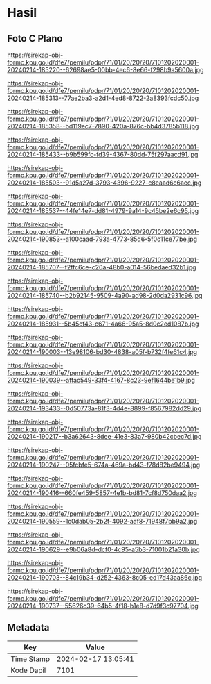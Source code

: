 # Hasil

## Foto C Plano

https://sirekap-obj-formc.kpu.go.id/dfe7/pemilu/pdpr/71/01/20/20/20/7101202020001-20240214-185220--62698ae5-00bb-4ec6-8e66-f298b9a5600a.jpg

https://sirekap-obj-formc.kpu.go.id/dfe7/pemilu/pdpr/71/01/20/20/20/7101202020001-20240214-185313--77ae2ba3-a2d1-4ed8-8722-2a8393fcdc50.jpg

https://sirekap-obj-formc.kpu.go.id/dfe7/pemilu/pdpr/71/01/20/20/20/7101202020001-20240214-185358--bd119ec7-7890-420a-876c-bb4d3785b118.jpg

https://sirekap-obj-formc.kpu.go.id/dfe7/pemilu/pdpr/71/01/20/20/20/7101202020001-20240214-185433--b9b599fc-fd39-4367-80dd-75f297aacd91.jpg

https://sirekap-obj-formc.kpu.go.id/dfe7/pemilu/pdpr/71/01/20/20/20/7101202020001-20240214-185503--91d5a27d-3793-4396-9227-c8eaad6c6acc.jpg

https://sirekap-obj-formc.kpu.go.id/dfe7/pemilu/pdpr/71/01/20/20/20/7101202020001-20240214-185537--44fe14e7-dd81-4979-9a14-9c45be2e6c95.jpg

https://sirekap-obj-formc.kpu.go.id/dfe7/pemilu/pdpr/71/01/20/20/20/7101202020001-20240214-190853--a100caad-793a-4773-85d6-5f0c11ce77be.jpg

https://sirekap-obj-formc.kpu.go.id/dfe7/pemilu/pdpr/71/01/20/20/20/7101202020001-20240214-185707--f2ffc6ce-c20a-48b0-a014-56bedaed32b1.jpg

https://sirekap-obj-formc.kpu.go.id/dfe7/pemilu/pdpr/71/01/20/20/20/7101202020001-20240214-185740--b2b92145-9509-4a90-ad98-2d0da2931c96.jpg

https://sirekap-obj-formc.kpu.go.id/dfe7/pemilu/pdpr/71/01/20/20/20/7101202020001-20240214-185931--5b45cf43-c671-4a66-95a5-8d0c2ed1087b.jpg

https://sirekap-obj-formc.kpu.go.id/dfe7/pemilu/pdpr/71/01/20/20/20/7101202020001-20240214-190003--13e98106-bd30-4838-a05f-b732f4fe61c4.jpg

https://sirekap-obj-formc.kpu.go.id/dfe7/pemilu/pdpr/71/01/20/20/20/7101202020001-20240214-190039--affac549-33f4-4167-8c23-9ef1644be1b9.jpg

https://sirekap-obj-formc.kpu.go.id/dfe7/pemilu/pdpr/71/01/20/20/20/7101202020001-20240214-193433--0d50773a-81f3-4d4e-8899-f8567982dd29.jpg

https://sirekap-obj-formc.kpu.go.id/dfe7/pemilu/pdpr/71/01/20/20/20/7101202020001-20240214-190217--b3a62643-8dee-41e3-83a7-980b42cbec7d.jpg

https://sirekap-obj-formc.kpu.go.id/dfe7/pemilu/pdpr/71/01/20/20/20/7101202020001-20240214-190247--05fcbfe5-674a-469a-bd43-f78d82be9494.jpg

https://sirekap-obj-formc.kpu.go.id/dfe7/pemilu/pdpr/71/01/20/20/20/7101202020001-20240214-190416--660fe459-5857-4e1b-bd81-7cf8d750daa2.jpg

https://sirekap-obj-formc.kpu.go.id/dfe7/pemilu/pdpr/71/01/20/20/20/7101202020001-20240214-190559--1c0dab05-2b2f-4092-aaf8-71948f7bb9a2.jpg

https://sirekap-obj-formc.kpu.go.id/dfe7/pemilu/pdpr/71/01/20/20/20/7101202020001-20240214-190629--e9b06a8d-dcf0-4c95-a5b3-71001b21a30b.jpg

https://sirekap-obj-formc.kpu.go.id/dfe7/pemilu/pdpr/71/01/20/20/20/7101202020001-20240214-190703--84c19b34-d252-4363-8c05-ed17d43aa86c.jpg

https://sirekap-obj-formc.kpu.go.id/dfe7/pemilu/pdpr/71/01/20/20/20/7101202020001-20240214-190737--55626c39-64b5-4f18-b1e8-d7d9f3c97704.jpg


## Metadata

| Key        | Value               |
| ---------- | ------------------- |
| Time Stamp | 2024-02-17 13:05:41 |
| Kode Dapil | 7101                |



